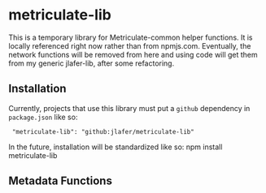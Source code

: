 # metriculate-lib
This is a temporary library for Metriculate-common helper functions. It is locally referenced right now rather than from npmjs.com.
Eventually, the network functions will be removed from here and using code will get them from my generic jlafer-lib, after some refactoring.

## Installation

Currently, projects that use this library must put a `github` dependency in `package.json` like so:
```
 "metriculate-lib": "github:jlafer/metriculate-lib"
```

In the future, installation will be standardized like so:
npm install metriculate-lib

## Metadata Functions
